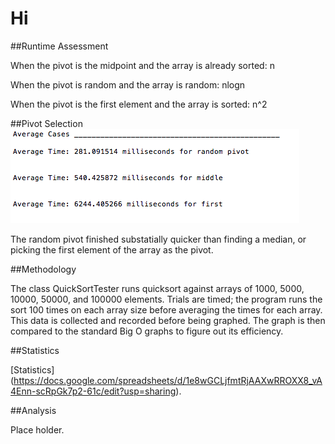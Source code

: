 # Hi

##Runtime Assessment

  When the pivot is the midpoint and the array is already sorted: n

  When the pivot is random and the array is random: nlogn

  When the pivot is the first element and the array is sorted: n^2
  
##Pivot Selection
![alt text](https://github.com/MrEricL/Hi/blob/master/Screen%20Shot%202017-03-09%20at%2010.45.43%20PM.png "Tries")

The random pivot finished substatially quicker than finding a median, or picking the first element of the array as the pivot.


##Methodology

  The class QuickSortTester runs quicksort against arrays of 1000, 5000, 10000, 50000, and 100000 elements. Trials are timed; the program runs the sort 100 times on each array size before averaging the times for each array. This data is collected and recorded before being graphed. The graph is then compared to the standard Big O graphs to figure out its efficiency.

##Statistics

[Statistics] (https://docs.google.com/spreadsheets/d/1e8wGCLjfmtRjAAXwRROXX8_vA4Enn-scRpGk7p2-61c/edit?usp=sharing).

##Analysis

  Place holder.

